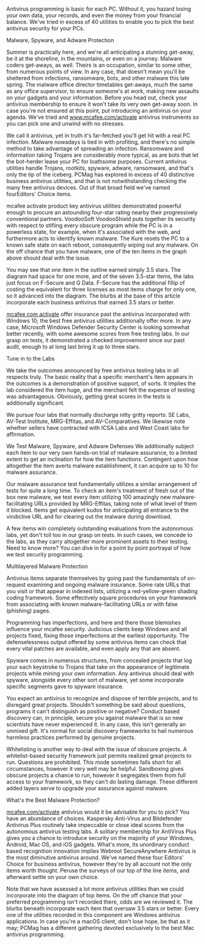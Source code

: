 
Antivirus programming is basic for each PC. Without it, you hazard losing your own data, your records, and even the money from your financial balance. We've tried in excess of 40 utilities to enable you to pick the best antivirus security for your PCs. 
 
Malware, Spyware, and Adware Protection 
 
Summer is practically here, and we're all anticipating a stunning get-away, be it at the shoreline, in the mountains, or even on a journey. Malware coders get-aways, as well. Theirs is an occupation, similar to some other, from numerous points of view. In any case, that doesn't mean you'll be sheltered from infections, ransomware, bots, and other malware this late spring. The malware office director timetables get-aways, much the same as any office supervisor, to ensure someone's at work, making new assaults on your gadgets and your information. Before you head out, check your antivirus membership to ensure it won't take its very own get-away soon. In case you're not ensured at this point, put introducing an antivirus on your agenda. We've tried and <a href="https://mcafeecomactivateretailcard.com/">www.mcafee.com/activate</a> antivirus instruments so you can pick one and unwind with no stresses. 
 
We call it antivirus, yet in truth it's far-fetched you'll get hit with a real PC infection. Malware nowadays is tied in with profiting, and there's no simple method to take advantage of spreading an infection. Ransomware and information taking Trojans are considerably more typical, as are bots that let the bot-herder lease your PC for loathsome purposes. Current antivirus utilities handle Trojans, rootkits, spyware, adware, ransomware, and that's only the tip of the iceberg. PCMag has explored in excess of 40 distinctive business antivirus utilities, and that is not notwithstanding checking the many free antivirus devices. Out of that broad field we've named fourEditors' Choice items. 
 
mcafee activate product key  antivirus utilities demonstrated powerful enough to procure an astounding four-star rating nearby their progressively conventional partners. VoodooSoft VoodooShield puts together its security with respect to stifling every obscure program while the PC is in a powerless state, for example, when it's associated with the web, and furthermore acts to identify known malware. The Kure resets the PC to a known safe state on each reboot, consequently wiping out any malware. On the off chance that you have malware, one of the ten items in the graph above should deal with the issue. 
 
You may see that one item in the outline earned simply 3.5 stars. The diagram had space for one more, and of the seven 3.5-star items, the labs just focus on F-Secure and G Data. F-Secure has the additional fillip of costing the equivalent for three licenses as most items charge for only one, so it advanced into the diagram. The blurbs at the base of this article incorporate each business antivirus that earned 3.5 stars or better. 
 
<a href="https://mcafeecomactivateretailcard.com/">mcafee com activate</a> offer insurance past the antivirus incorporated with Windows 10; the best free antivirus utilities additionally offer more. In any case, Microsoft Windows Defender Security Center is looking somewhat better recently, with some awesome scores from free testing labs. In our grasp on tests, it demonstrated a checked improvement since our past audit, enough to at long last bring it up to three stars. 
 
Tune in to the Labs 
 
We take the outcomes announced by free antivirus testing labs in all respects truly. The basic reality that a specific merchant's item appears in the outcomes is a demonstration of positive support, of sorts. It implies the lab considered the item huge, and the merchant felt the expense of testing was advantageous. Obviously, getting great scores in the tests is additionally significant. 
 
We pursue four labs that normally discharge nitty gritty reports: SE Labs, AV-Test Institute, MRG-Effitas, and AV-Comparatives. We likewise note whether sellers have contracted with ICSA Labs and West Coast labs for affirmation. 
 
We Test Malware, Spyware, and Adware Defenses
We additionally subject each item to our very own hands-on trial of malware assurance, to a limited extent to get an inclination for how the item functions. Contingent upon how altogether the item averts malware establishment, it can acquire up to 10 for malware assurance. 
 
Our malware assurance test fundamentally utilizes a similar arrangement of tests for quite a long time. To check an item's treatment of fresh out of the box new malware, we test every item utilizing 100 amazingly new malware-facilitating URLs provided by MRG-Effitas, taking note of what level of them it blocked. Items get equivalent kudos for anticipating all entrance to the vindictive URL and for clearing out the malware during download. 
 
A few items win completely outstanding evaluations from the autonomous labs, yet don't toll too in our grasp on tests. In such cases, we concede to the labs, as they carry altogether more prominent assets to their testing. Need to know more? You can dive in for a point by point portrayal of how we test security programming. 
 
Multilayered Malware Protection 
 
Antivirus items separate themselves by going past the fundamentals of on-request examining and ongoing malware insurance. Some rate URLs that you visit or that appear in indexed lists, utilizing a red-yellow-green shading coding framework. Some effectively square procedures on your framework from associating with known malware-facilitating URLs or with false (phishing) pages. 
 
Programming has imperfections, and here and there those blemishes influence your mcafee security. Judicious clients keep Windows and all projects fixed, fixing those imperfections at the earliest opportunity. The defenselessness output offered by some antivirus items can check that every vital patches are available, and even apply any that are absent. 
 
Spyware comes in numerous structures, from concealed projects that log your each keystroke to Trojans that take on the appearance of legitimate projects while mining your own information. Any antivirus should deal with spyware, alongside every other sort of malware, yet some incorporate specific segments gave to spyware insurance. 
 
You expect an antivirus to recognize and dispose of terrible projects, and to disregard great projects. Shouldn't something be said about questions, programs it can't distinguish as positive or negative? Conduct based discovery can, in principle, secure you against malware that is so new scientists have never experienced it. In any case, this isn't generally an unmixed gift. It's normal for social discovery frameworks to hail numerous harmless practices performed by genuine projects. 
 
Whitelisting is another way to deal with the issue of obscure projects. A whitelist-based security framework just permits realized great projects to run. Questions are prohibited. This mode sometimes falls short for all circumstances, however it very well may be helpful. Sandboxing gives obscure projects a chance to run, however it segregates them from full access to your framework, so they can't do lasting damage. These different added layers serve to upgrade your assurance against malware. 
 
What's the Best Malware Protection? 
 
<a href="https://mcafeecomactivateretailcard.com/">mcafee.com/activate</a> antivirus would it be advisable for you to pick? You have an abundance of choices. Kaspersky Anti-Virus and Bitdefender Antivirus Plus routinely take impeccable or close ideal scores from the autonomous antivirus testing labs. A solitary membership for AntiVirus Plus gives you a chance to introduce security on the majority of your Windows, Android, Mac OS, and iOS gadgets. What's more, its unordinary conduct based recognition innovation implies Webroot SecureAnywhere Antivirus is the most diminutive antivirus around. We've named these four Editors' Choice for business antivirus, however they're by all account not the only items worth thought. Peruse the surveys of our top of the line items, and afterward settle on your own choice. 
 
Note that we have assessed a lot more antivirus utilities than we could incorporate into the diagram of top items. On the off chance that your preferred programming isn't recorded there, odds are we reviewed it. The blurbs beneath incorporate each item that oversaw 3.5 stars or better. Every one of the utilities recorded in this component are Windows antivirus applications. In case you're a macOS client, don't lose hope, be that as it may; PCMag has a different gathering devoted exclusively to the best Mac antivirus programming.
 
